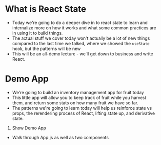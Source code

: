 # What is React State

- Today we're going to do a deeper dive in to react state to learn and internalize more on how it works and what some common practices are in using it to build things.
- The actual stuff we cover today won't actually be a lot of new things compared to the last time we talked, where we showed the `useState` hook, but the patterns will be new
- This will be an all-demo lecture - we'll get down to business and write React.

# Demo App

- We're going to build an inventory management app for fruit today
- This little app will allow you to keep track of fruit while you harvest them, and return some stats on how many fruit we have so far.
- The patterns we're going to learn today will help us reinforce state vs props, the rerendering process of React, lifting state up, and derivative state.

1. Show Demo App

- Walk through App.js as well as two components
